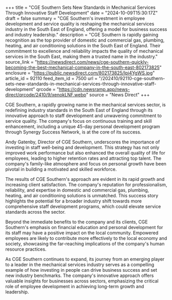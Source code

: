+++
title = "CGE Southern Sets New Standards in Mechanical Services Through Innovative Staff Development"
date = "2024-10-09T15:30:17Z"
draft = false
summary = "CGE Southern's investment in employee development and service quality is reshaping the mechanical services industry in the South East of England, offering a model for business success and industry leadership."
description = "CGE Southern is rapidly gaining recognition as the top provider of domestic and commercial gas, plumbing, heating, and air conditioning solutions in the South East of England. Their commitment to excellence and reliability impacts the quality of mechanical services in the South East, making them a trusted name in the industry."
source_link = "https://newsdirect.com/news/cge-southern-quickly-becoming-the-best-mechanical-company-in-the-south-east-802173825"
enclosure = "https://public.newsdirect.com/802173825/Ipi4YgWS.jpg"
article_id = 92110
feed_item_id = 7500
url = "/202410/92110-cge-southern-sets-new-standards-in-mechanical-services-through-innovative-staff-development"
qrcode = "https://cdn.newsramp.app/news-direct/qrcode/2410/9/xenokLNF.webp"
source = "News Direct"
+++

<p>CGE Southern, a rapidly growing name in the mechanical services sector, is redefining industry standards in the South East of England through its innovative approach to staff development and unwavering commitment to service quality. The company's focus on continuous training and skill enhancement, including a unique 45-day personal development program through Synergy Success Network, is at the core of its success.</p><p>Andy Gatenby, Director of CGE Southern, underscores the importance of investing in staff well-being and development. This strategy has not only improved work performance but also enhanced the overall quality of life for employees, leading to higher retention rates and attracting top talent. The company's family-like atmosphere and focus on personal growth have been pivotal in building a motivated and skilled workforce.</p><p>The results of CGE Southern's approach are evident in its rapid growth and increasing client satisfaction. The company's reputation for professionalism, reliability, and expertise in domestic and commercial gas, plumbing, heating, and air conditioning solutions is unmatched. This success story highlights the potential for a broader industry shift towards more comprehensive staff development programs, which could elevate service standards across the sector.</p><p>Beyond the immediate benefits to the company and its clients, CGE Southern's emphasis on financial education and personal development for its staff may have a positive impact on the local community. Empowered employees are likely to contribute more effectively to the local economy and society, showcasing the far-reaching implications of the company's human resource practices.</p><p>As CGE Southern continues to expand, its journey from an emerging player to a leader in the mechanical services industry serves as a compelling example of how investing in people can drive business success and set new industry benchmarks. The company's innovative approach offers valuable insights for businesses across sectors, emphasizing the critical role of employee development in achieving long-term growth and leadership.</p>